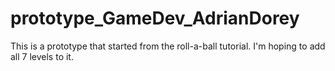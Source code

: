 # prototype_GameDev_AdrianDorey
 This is a prototype that started from the roll-a-ball tutorial. I'm hoping to add all 7 levels to it.
